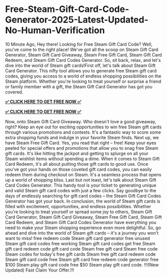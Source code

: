 # Free-Steam-Gift-Card-Code-Generator-2025-Latest-Updated-No-Human-Verification

10 Minute Ago, Hey there! Looking for Free Steam Gift Card Code? Well, you've come to the right place! We've got all the scoop on Steam Gift Card Generator, Steam Gift Card Giveaway, Steam Free Gift Card, Steam Gift Card Redeem, and Steam Gift Card Codes Generator. So, sit back, relax, and let's dive into the world of Steam gift cards!First off, let's talk about Steam Gift Card Generator. This nifty tool allows you to generate free Steam gift card codes, giving you access to a world of endless shopping possibilities on the Steam platform. Whether you're looking to treat yourself or surprise a friend or family member with a gift, the Steam Gift Card Generator has got you covered.

**[✅ CLICK HERE TO GET FREE NOW ✅](https://tinyurl.com/mmrbeastgiveway)**

**[✅ CLICK HERE TO GET FREE NOW ✅](https://tinyurl.com/mmrbeastgiveway)**


Now, onto Steam Gift Card Giveaway. Who doesn't love a good giveaway, right? Keep an eye out for exciting opportunities to win free Steam gift cards through various promotions and contests. It's a fantastic way to score some extra shopping funds and indulge in your favorite Steam finds.
Next up, we have Steam Free Gift Card. Yes, you read that right – free! Keep your eyes peeled for special offers and promotions that allow you to snag free Steam gift cards. It's like hitting the jackpot and getting to splurge on all your Steam wishlist items without spending a dime.
When it comes to Steam Gift Card Redeem, it's all about putting those gift cards to good use. Once you've got your hands on those coveted gift card codes, you can easily redeem them during checkout on Steam. It's a seamless process that opens up a world of shopping bliss.
Last but not least, let's talk about Steam Gift Card Codes Generator. This handy tool is your ticket to generating unique and valid Steam gift card codes with just a few clicks. Say goodbye to the days of endlessly searching for gift card codes – the Steam Gift Card Codes Generator has got your back.
In conclusion, the world of Steam gift cards is filled with excitement, opportunities, and endless possibilities. Whether you're looking to treat yourself or spread some joy to others, Steam Gift Card Generator, Steam Gift Card Giveaway, Steam Free Gift Card, Steam Gift Card Redeem, and Steam Gift Card Codes Generator have everything you need to make your Steam shopping experience even more delightful. So, go ahead and dive into the world of Steam gift cards – it's a journey you won't want to miss!
free redeem code Steam gift card generator
free unused Steam gift card codes
free working Steam gift card codes
get free Steam gift card redeem code
gift card code Steam free
gift card Steam free code
Steam codes for today's free gift cards
Steam free gift card redeem code
Steam gift card code free
Steam gift card free redeem code generator
free $100 Steam play gift card code
free $50 Steam play gift card code.
!!!(New Updated) Fast Claim Your Offer.!!!
